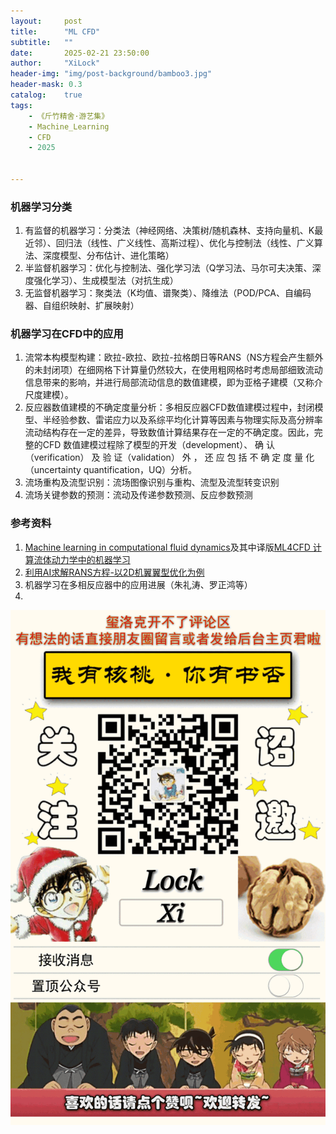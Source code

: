 ```yaml
---
layout:     post
title:      "ML CFD"
subtitle:   ""
date:       2025-02-21 23:50:00
author:     "XiLock"
header-img: "img/post-background/bamboo3.jpg"
header-mask: 0.3
catalog:    true
tags:
    - 《斤竹精舍·游艺集》
    - Machine_Learning 
    - CFD
    - 2025


---
```


### 机器学习分类
1. 有监督的机器学习：分类法（神经网络、决策树/随机森林、支持向量机、K最近邻）、回归法（线性、广义线性、高斯过程）、优化与控制法（线性、广义算法、深度模型、分布估计、进化策略）
1. 半监督机器学习：优化与控制法、强化学习法（Q学习法、马尔可夫决策、深度强化学习）、生成模型法（对抗生成）
1. 无监督机器学习：聚类法（K均值、谱聚类）、降维法（POD/PCA、自编码器、自组织映射、扩展映射）

### 机器学习在CFD中的应用
1. 流常本构模型构建：欧拉-欧拉、欧拉-拉格朗日等RANS（NS方程会产生额外的未封闭项）在细网格下计算量仍然较大，在使用粗网格时考虑局部细致流动信息带来的影响，并进行局部流动信息的数值建模，即为亚格子建模（又称介尺度建模）。
1. 反应器数值建模的不确定度量分析：多相反应器CFD数值建模过程中，封闭模型、半经验参数、雷诺应力以及系综平均化计算等因素与物理实际及高分辨率流动结构存在一定的差异，导致数值计算结果存在一定的不确定度。因此，完整的CFD 数值建模过程除了模型的开发（development）、 确 认 （verification） 及 验 证（validation） 外 ， 还 应 包 括 不 确 定 度 量 化（uncertainty quantification，UQ）分析。
1. 流场重构及流型识别：流场图像识别与重构、流型及流型转变识别
1. 流场关键参数的预测：流动及传递参数预测、反应参数预测


### 参考资料
1. [Machine learning in computational fluid dynamics](https://github.com/AndreWeiner/ml-cfd-lecture?tab=readme-ov-file)及其中译版[ML4CFD 计算流体动力学中的机器学习](https://bohrium.dp.tech/notebooks/5814588202)
1. [利用AI求解RANS方程-以2D机翼翼型优化为例](https://bohrium.dp.tech/notebooks/1441046453)
1. 机器学习在多相反应器中的应用进展（朱礼涛、罗正鸿等）
1. []()



![](/img/wc-tail.GIF)
